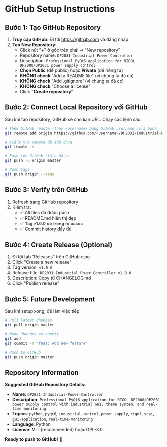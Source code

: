 # GitHub Setup Instructions

## Bước 1: Tạo GitHub Repository

1. **Truy cập GitHub**: Đi tới https://github.com và đăng nhập
2. **Tạo New Repository**:
   - Click nút "+" ở góc trên phải → "New repository"
   - Repository name: `DP2031-Industrial-Power-Controller`
   - Description: `Professional PyQt6 application for RIGOL DP2000/DP2031 power supply control`
   - **Chọn Public** (để public) hoặc **Private** (để riêng tư)
   - **KHÔNG check** "Add a README file" (vì chúng ta đã có)
   - **KHÔNG check** "Add .gitignore" (vì chúng ta đã có)
   - **KHÔNG check** "Choose a license"
   - Click **"Create repository"**

## Bước 2: Connect Local Repository với GitHub

Sau khi tạo repository, GitHub sẽ cho bạn URL. Chạy các lệnh sau:

```bash
# Thêm GitHub remote (thay <username> bằng GitHub username của bạn)
git remote add origin https://github.com/<username>/DP2031-Industrial-Power-Controller.git

# Kiểm tra remote đã add chưa
git remote -v

# Push lên GitHub (lần đầu)
git push -u origin master

# Push tags
git push origin --tags
```

## Bước 3: Verify trên GitHub

1. Refresh trang GitHub repository
2. Kiểm tra:
   - ✅ All files đã được push
   - ✅ README.md hiển thị đẹp
   - ✅ Tag v1.0.0 có trong releases
   - ✅ Commit history đầy đủ

## Bước 4: Create Release (Optional)

1. Đi tới tab "Releases" trên GitHub repo
2. Click "Create a new release"
3. Tag version: `v1.0.0`
4. Release title: `DP2031 Industrial Power Controller v1.0.0`
5. Description: Copy từ CHANGELOG.md
6. Click "Publish release"

## Bước 5: Future Development

Sau khi setup xong, để làm việc tiếp:

```bash
# Pull latest changes
git pull origin master

# Make changes và commit
git add .
git commit -m "feat: Add new feature"

# Push to GitHub
git push origin master
```

## Repository Information

**Suggested GitHub Repository Details:**
- **Name**: `DP2031-Industrial-Power-Controller`
- **Description**: `Professional PyQt6 application for RIGOL DP2000/DP2031 power supply control with industrial GUI, theme system, and real-time monitoring`
- **Topics**: `python`, `pyqt6`, `industrial-control`, `power-supply`, `rigol`, `scpi`, `gui-application`, `real-time-monitoring`
- **Language**: Python
- **License**: MIT (recommended) hoặc GPL-3.0

**Ready to push to GitHub!** 🚀
